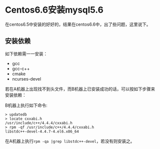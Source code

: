 Centos6.6安装mysql5.6
===

在centos6.5中安装的好好的，结果在centos6.6中，出了些问题，这里说下。

安装依赖
---

如下依赖需一一安装：

- gcc
- gcc-c++
- cmake
- ncurses-devel

若在A机器上出现找不到头文件，而B机器上已安装成功的话，可以按如下步骤来安装依赖：

B机器上执行如下命令: 

```
> updatedb
> locate cxxabi.h
/usr/include/c++/4.4.4/cxxabi.h
> rpm -qf /usr/include/c++/4.4.4/cxxabi.h
libstdc++-devel-4.4.7-4.el6.x86_64
```
在A机器上执行`rpm -qa |grep libstdc++-devel`，若没有则安装之。


